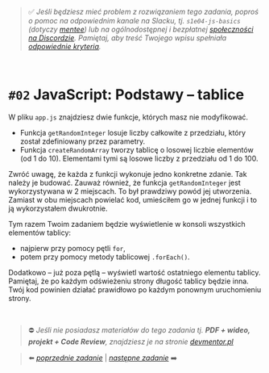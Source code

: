 > :white_check_mark: *Jeśli będziesz mieć problem z rozwiązaniem tego zadania, poproś o pomoc na odpowiednim kanale na Slacku, tj. `s1e04-js-basics` (dotyczy [mentee](https://devmentor.pl/mentoring-javascript/)) lub na ogólnodostępnej i bezpłatnej [społeczności na Discordzie](https://devmentor.pl/discord). Pamiętaj, aby treść Twojego wpisu spełniała [odpowiednie kryteria](https://devmentor.pl/jak-prosic-o-pomoc/).*

&nbsp;

# `#02` JavaScript: Podstawy – tablice

W pliku `app.js` znajdziesz dwie funkcje, których masz nie modyfikować.

- Funkcja `getRandomInteger` losuje liczby całkowite z przedziału, który został zdefiniowany przez parametry.
- Funkcja `createRandomArray` tworzy tablicę o losowej liczbie elementów (od 1 do 10). Elementami tymi są losowe liczby z przedziału od 1 do 100. 

Zwróć uwagę, że każda z funkcji wykonuje jedno konkretne zdanie. Tak należy je budować. Zauważ również, że funkcja `getRandomInteger` jest wykorzystywana w 2 miejscach. To był prawdziwy powód jej utworzenia. Zamiast w obu miejscach powielać kod, umieściłem go w jednej funkcji i to ją wykorzystałem dwukrotnie.

Tym razem Twoim zadaniem będzie wyświetlenie w konsoli wszystkich elementów tablicy:
- najpierw przy pomocy pętli `for`,
- potem przy pomocy metody tablicowej `.forEach()`.

Dodatkowo – już poza pętlą – wyświetl wartość ostatniego elementu tablicy. Pamiętaj, że po każdym odświeżeniu strony długość tablicy będzie inna. Twój kod powinien działać prawidłowo po każdym ponownym uruchomieniu strony.


&nbsp;
> :no_entry: *Jeśli nie posiadasz materiałów do tego zadania tj. **PDF + wideo, projekt + Code Review**, znajdziesz je na stronie [devmentor.pl](https://devmentor.pl/workshop-js-basics/)*

> :arrow_left: [*poprzednie zadanie*](./../01) | [*następne zadanie*](./../03) :arrow_right:
